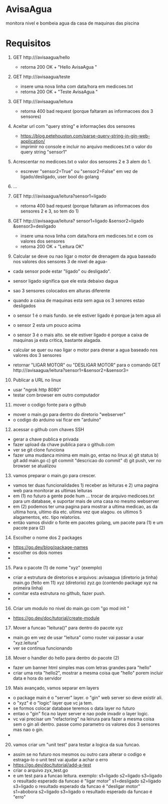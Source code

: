 # AvisaAgua
monitora nivel e bombeia agua da casa de maquinas das piscina

# Requisitos
1) GET http://<url>/avisaagua/hello
    - retorna 200 OK + "Hello AvisaAgua <data><hora>"
    
2) GET http://<url>/avisaagua/teste
    - insere uma nova linha com data/hora em medicoes.txt
    - retorna 200 OK + "Teste AvisaAgua <data><hora>"

3) GET http://<url>/avisaagua/leitura
    - retorna 400 bad request (porque faltaram as informacoes dos 3 sensores)

4) Aceitar url com "query string" e informações dos sensores
    - https://blog.petehouston.com/parse-query-string-in-gin-web-application/
    - imprimir no console e incluir no arquivo medicoes.txt o valor do query string "sensor1" 

5) Acrescentar no medicoes.txt o valor dos sensores 2 e 3 alem do 1.
    - escrever "sensor2=True" ou "sensor2=False" em vez de ligado/desligado, user bool do golang

6) ...
 
7) GET http://<url>/avisaagua/leitura?sensor1=ligado
    - retorna 400 bad request (porque faltaram as informacoes dos sensores 2 e 3, so tem do 1)
    
8) GET http://<url>/avisaagua/leitura? sensor1=ligado &sensor2=ligado &sensor3=desligado
    - insere uma nova linha com data/hora em medicoes.txt e com os valores dos sensores
    - retorna 200 OK + "Leitura OK"

9) Calcular se deve ou nao ligar o motor de drenagem da agua baseado nos valores dos sensores 3  de nivel de agua-
  - cada sensor pode estar "ligado" ou desligado".
  - sensor ligado significa que ele esta debaixo dagua
  - sao 3 sensores colocados em alturas diferente
  - quando a caixa de maquinas esta sem agua os 3 senores estao desligados
  - o sensor 1 é o mais fundo. se ele estiver ligado é porque ja tem agua ali
  - o sensor 2 esta um pouco acima
  - o sensor 3 é o mais alto. se ele estiver ligado é porque a  caixa de maquinas ja esta critica, bastante alagada. 

  - calcular se quer ou nao ligar o motor para drenar a agua baseado nos valores dos 3 sensores
  - retornar "LIGAR MOTOR" ou "DESLIGAR MOTOR" para o comando GET http://<url>/avisaagua/leitura?sensor1=<valor>&sensor2=<valor>&sensor3=<valor>

10) Publicar a URL no linux
- usar "ngrok http 8080"
- testar com browser em outro computador

11) mover o codigo fonte para o github
- mover o main.go para dentro do diretorio "webserver"
- o codigo do arduino vai ficar em "arduino"
  
12) acessar o github com chaves SSH
- gerar a chave publica e privada
- fazer upload da chave publica para o github.com
- ver se git clone funciona
- fazer uma mudanca minima em main.go, entao no linux a) git status b) git add main.go c) git commit "descricao do commit" d) git push, ver no browser se atualizou

13) vamos preparar o main.go para crescer.
- vamos ter duas funcionalidades 1) receber as leituras e 2) uma pagina web para monitorar as ultimas leituras
- em (1) no futuro a gente pode hum ... trocar de arquivo medicoes.txt para um database, e suportar mais de uma casa no mesmo webserver
- em (2) podemos ter uma pagina para mostrar a ultima medicao, as da ultima hora, ultimo dia etc. ultima vez que alagou. os ultimos 5 alagamentos, etc. tipo relatorios.
- então vamos dividir o fonte em pacotes golang, um pacote para (1) e um pacote para (2)

14) Escolher o nome dos 2 packages
- https://go.dev/blog/package-names
- escolher os dois nomes
- 
15) Para o pacote (1) de nome "xyz" (exemplo)
  - criar a estrutura de diretorios e arquivos:
         avisaagua (diretorio ja tinha)
            main.go  (feito em 11)
            xyz (diretorio)
                zyz.go  (contendo package xyz na primeira linha)
  - comitar esta estrutura no github, fazer push.             
- 
16) Criar um modulo no nivel do main.go com "go mod init <nome do modulo>"
- https://go.dev/doc/tutorial/create-module
  
17) Mover a funcao "leitura()" para dentro do pacote xyz
- main.go em vez de usar "leitura" como router vai passar a usar "xyz.leitura"
- ver se continua funcionando
  
18) Mover o handler do hello para dentro do pacote (2)
- fazer um banner html simples mas com letras grandes para "hello"
- criar uma rota "hello2", mostrar a mesma coisa que "hello" porem incluir data e hora do servidor

19) Mais avançado, vamos separar em layers
- o package main é o "server" layer. o "gin" web server so deve existir ali.
- o "xyz" é o "logic" layer que vc ja tem.
- se formos colocar database teremos o data layer no futuro
- entao o "gin" fica no layer server e nao pode invadir o layer logic.
- vc vai precisar um "refactoring" na leirura para fazer a mesma coisa sem o gin ali dentro. passe como parametro os valores dos 3 sensores mas nao o gin.
- 

20) vamos criar um "unit test" para testar a logica da sua funcao.
- assim se no futuro nos mesmos ou outro cara alterar o codigo e estraga-lo o unit test vai ajudar a achar o erro
- https://go.dev/doc/tutorial/add-a-test
- criar o arquivo zyx_test.go
- e um test para a funcao leitura.
        exemplo:
          s1=ligado s2=ligado s3=ligado o resultado esperado da funcao é "ligar motor"
          s1=desligado s2=ligado s3=ligado o resultado esperado da funcao é "desligar motor"
          s1=abobora s2=ligado s3=ligado o resultado esperado da funcao é "erro"
  
